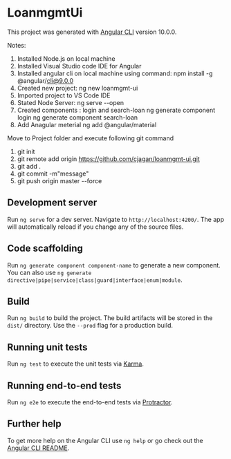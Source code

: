 # LoanmgmtUi

This project was generated with [Angular CLI](https://github.com/angular/angular-cli) version 10.0.0.

Notes:
1. Installed Node.js on local machine
2. Installed Visual Studio code IDE for Angular
3. Installed angular cli on local machine using command:
    npm install -g @angular/cli@9.0.0
4. Created new project: ng new loanmgmt-ui
5. Imported project to VS Code IDE
6. Stated Node Server: ng serve --open
7. Created components : login and search-loan
   ng generate component login
   ng generate component search-loan
8. Add Anagular meterial 
    ng add @angular/material


Move to Project folder and execute following git command
1. git init
2. git remote add origin https://github.com/cjagan/loanmgmt-ui.git
3. git add .
4. git commit -m"message"
5. git push origin master --force

## Development server

Run `ng serve` for a dev server. Navigate to `http://localhost:4200/`. The app will automatically reload if you change any of the source files.

## Code scaffolding

Run `ng generate component component-name` to generate a new component. You can also use `ng generate directive|pipe|service|class|guard|interface|enum|module`.

## Build

Run `ng build` to build the project. The build artifacts will be stored in the `dist/` directory. Use the `--prod` flag for a production build.

## Running unit tests

Run `ng test` to execute the unit tests via [Karma](https://karma-runner.github.io).

## Running end-to-end tests

Run `ng e2e` to execute the end-to-end tests via [Protractor](http://www.protractortest.org/).

## Further help

To get more help on the Angular CLI use `ng help` or go check out the [Angular CLI README](https://github.com/angular/angular-cli/blob/master/README.md).
